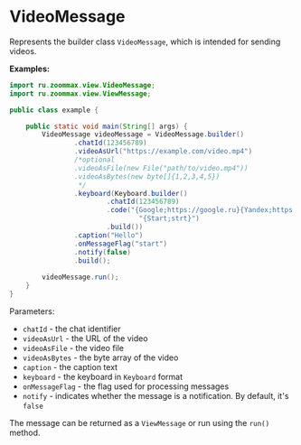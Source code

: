 # VideoMessage

Represents the builder class `VideoMessage`, which is intended for sending videos.

**Examples:**

```java
import ru.zoommax.view.VideoMessage;
import ru.zoommax.view.ViewMessage;

public class example {

    public static void main(String[] args) {
        VideoMessage videoMessage = VideoMessage.builder()
                .chatId(123456789)
                .videoAsUrl("https://example.com/video.mp4")
                /*optional
                .videoAsFile(new File("path/to/video.mp4"))
                .videoAsBytes(new byte[]{1,2,3,4,5})
                 */
                .keyboard(Keyboard.builder()
                        .chatId(123456789)
                        .code("{Google;https://google.ru}{Yandex;https://ya.ru}\n" +
                                "{Start;strt}")
                        .build())
                .caption("Hello")
                .onMessageFlag("start")
                .notify(false)
                .build();
                
        videoMessage.run();
    }
}
```

Parameters:

- `chatId` - the chat identifier
- `videoAsUrl` - the URL of the video
- `videoAsFile` - the video file
- `videoAsBytes` - the byte array of the video
- `caption` - the caption text
- `keyboard` - the keyboard in `Keyboard` format
- `onMessageFlag` - the flag used for processing messages
- `notify` - indicates whether the message is a notification. By default, it's `false`

The message can be returned as a `ViewMessage` or run using the `run()` method.